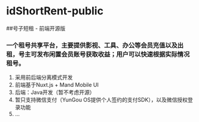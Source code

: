 # idShortRent-public
##号子短租 - 前端开源版

### 一个租号共享平台，主要提供影视、工具、办公等会员充值以及出租，号主可发布闲置会员账号获取收益；用户可以快速根据实际情况租号。

1. 采用前后端分离模式开发
2. 前端基于Nuxt.js +  Mand Mobile UI
3. 后端：Java开发（暂不考虑开源）
4. 暂只支持微信支付（YunGou OS提供个人签约的支付SDK），以及微信授权登录功能
5. ...
